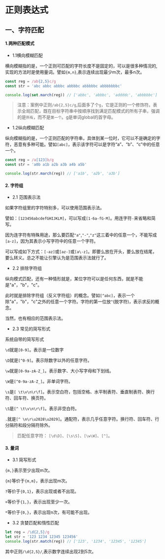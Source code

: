 # 正则表达式

## 一、字符匹配

#### 1.两种匹配模式

- 1.1横向模糊匹配

横向模糊指的是，一个正则可匹配的字符长度不是固定的，可以是很多种情况的,实现的方法时是使用量词。譬如`{m,n}`,表示连续出现最少m次，最多n次。

```javascript
const reg = /ab{2,5}c/g
const str = 'abc abbc abbbc abbbbc abbbbbc abbbbbbbc'

console.log(set.march(reg)) // ['abbc', 'abbbc', 'addddc', 'abbbbbc'] 
```

> 注意：案例中正则`/ab{2,5}c/g`,后面多了个`g`，它是正则的一个修饰符。表示全局匹配，既在目标字符串中按顺序找到满足匹配模式的所有子串，强调的是`所有`，而不是`第一个`。g是单词global的首字母。

- 1.2纵向模糊匹配

纵向模糊指的是，一个正则匹配的字符串，具体到某一位时，它可以不是确定的字符，恶意有多种可能。譬如`[abc]`，表示该字符可以是字符“a”、“b”、“c”中的任意一个。

```javascript
const reg = /a[123]b/g
const str = 'a0b a1b a2b a3b a4b a5b'

console.log(str.march(reg)) // ['a1b', 'a2b', 'a3b']
```

#### 2. 字符组

- 2.1 范围表示法

如果字符组里的字符特别多，可以使用范围表示法。

譬如：`[123456abcdefGHIJKLM]`，可以写成`[1-6a-fG-M]`。用连字符`-`来省略和简写。

因为连字符有特殊用途，那么要匹配`"a"`,`"-"`,`"z"`这三着中的任意一个，不能写成`[a-z]`，因为其表示小写字符中的任意一个字符。

可以写成如下方式：`[-az]`或`[az-]`或`[a\-z]`。即要么放在开头，要么放在结尾，要么转义。总之不能让引擎认为是范围表示法就行了。

- 2.2 排除字符组

纵向模式匹配，还有一种情形就是，某位字符可以是任何东西，就是不能是"a"，"b"，"c"。

此时就是排除字符组（反义字符组）的概念。譬如`[^abc]`，表示一个除"a"，"b"，"c"之外的任意一个字符。字符的第一位放`^`(脱字符)，表示求反的概念。

当然，也有相应的范围表示法。

- 2.3 常见的简写形式

系统自带的简写形式

`\d`就是`[0-9]`。表示是一位数字

`\D`就是`[^0-9]`。表示除数字以外的任意字符。

`\w`就是`[0-9a-zA-Z_]`。表示数字、大小写字母和下划线。

`\W`是`[^0-9a-zA-Z_]`。非单词字符。

`\s`是`[ \t\v\n\r\f]`。表示空白符，包括空格、水平制表符、垂直制表符、换行符、回车符、换页符。

`\S`是`[^ \t\v\n\r\f]`。表示非空白符。

`.`就是`[^ \n\r\u2028\u2029]`。通配符，表示几乎任意字符。换行符、回车符、行分隔符和段分隔符除外。

> 匹配任意字符： `[\d\D]`、`[\s\S]`、`[\w\W]`、`[^]`。

#### 3. 量词

- 3.1 简写形式

`{m,}`表示至少出现m次。

`{m}`等价于`{m,m}`，表示出现m次。

`?`等价于`{0,1}`，表示出现或者不出现。

`+`等价于`{1,}`，表示出现至少一次。

`*`等价于`{0,}`，表示出现n次，有可能不出现。

- 3.2 贪婪匹配和惰性匹配

```javascript
let reg = /\d{2,5}/g
let str = '123 1234 12345 123456'
console.log(str.match(reg)) // ['123', '1234', '12345', '12345']
```

其中正则`/\d{2,5}/`,表示数字连续出现2到5次。